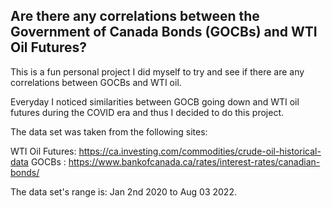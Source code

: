 ## Are there any correlations between the Government of Canada Bonds (GOCBs) and WTI Oil Futures?

This is a fun personal project I did myself to try and see if there are any correlations between GOCBs and WTI oil.

Everyday I noticed similarities between GOCB going down and WTI oil futures during the COVID era and thus I decided to do this project.

The data set was taken from the following sites:

WTI Oil Futures: https://ca.investing.com/commodities/crude-oil-historical-data
GOCBs : https://www.bankofcanada.ca/rates/interest-rates/canadian-bonds/

The data set's range is: Jan 2nd 2020 to Aug 03 2022.

